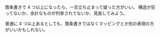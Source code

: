 箇条書きで 4 つ以上になったら、一旦立ち止まって疑った方がいい。
構造が狂ってないか、余計なものが列挙されてないか、見直してみよう。

普通に 4 つ以上あるとしても、箇条書きではなくマッピングとか別の表現の方がいいかもしれない。

